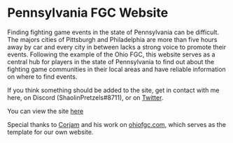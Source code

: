 # Pennsylvania FGC Website

Finding fighting game events in the state of Pennsylvania can be difficult. The majors cities of Pittsburgh and Philadelphia are more than five hours away by car and every city in between lacks a strong voice to promote their events. Following the example of the Ohio FGC, this website serves as a central hub for players in the state of Pennsylvania to find out about the fighting game communities in their local areas and have reliable information on where to find events.

If you think something should be added to the site, get in contact with me here, on Discord (ShaolinPretzels#8711), or on [Twitter](https://twitter.com/shaolinpretzels).

You can view the site [here](https://PAFGC.github.io)

Special thanks to [Corjam](https://twitter.com/codecory) and his work on [ohiofgc.com](https://ohiofgc.com), which serves as the template for our own website.
